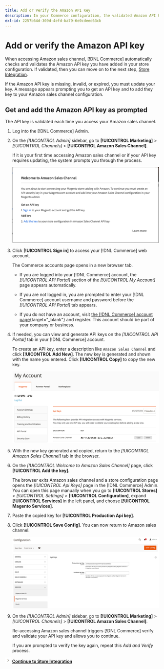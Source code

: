 ```yaml
---
title: Add or Verify the Amazon API Key
description: In your Commerce configuration, the validated Amazon API key allows you to integrate your stores with your Amazon Seller account.
exl-id: 2257b64d-309d-4efd-ba79-6e0cdeed63cb
---
```

# Add or verify the Amazon API key

When accessing Amazon sales channel, [!DNL Commerce] automatically checks and validates the Amazon API key you have added in your store configuration. If validated, then you can move on to the next step, [Store Integration](./store-integration.md).

If the Amazon API key is missing, invalid, or expired, you must update your key. A message appears prompting you to get an API key and to add they key to your Amazon sales channel configuration.

## Get and add the Amazon API key as prompted

The API key is validated each time you access your Amazon sales channel.

1. Log into the [!DNL Commerce] Admin.

1. On the _[!UICONTROL Admin]_ sidebar, go to **[!UICONTROL Marketing]** > _[!UICONTROL Channels]_ > **[!UICONTROL Amazon Sales Channel]**.

   If it is your first time accessing Amazon sales channel or if your API key requires updating, the system prompts you through the process.

   ![Get and Add the Amazon API Key Prompt](assets/amazon-api-verification-prompt.png)

1. Click **[!UICONTROL Sign in]** to access your [!DNL Commerce] web account.

    The Commerce accounts page opens in a new browser tab.

   - If you are logged into your [!DNL Commerce] account, the _[!UICONTROL API Portal]_ section of the _[!UICONTROL My Account]_ page appears automatically.

   - If you are not logged in, you are prompted to enter your [!DNL Commerce] account username and password before the _[!UICONTROL API Portal]_ tab appears.

   - If you do not have an account, visit [the [!DNL Commerce] account page](https://account.magento.com/customer/account/login/){target="_blank"} and register. This account should be part of your company or business.

1. If needed, you can view and generate API keys on the _[!UICONTROL API Portal]_ tab in your [!DNL Commerce] account.

   To create an API key, enter a description like `Amazon Sales Channel` and click **[!UICONTROL Add New]**. The new key is generated and shown with the name you entered. Click **[!UICONTROL Copy]** to copy the new key.

    ![Generate or copy an API key](assets/amazon-add-api-key.png)

1. With the new key generated and copied, return to the _[!UICONTROL Amazon Sales Channel]_ tab in the browser.

1. On the _[!UICONTROL Welcome to Amazon Sales Channel]_ page, click **[!UICONTROL Add the key]**.

   The browser exits Amazon sales channel and a store configuration page opens the _[!UICONTROL Api Keys]_ page in the [!DNL Commerce] Admin. You can open this page manually when you go to **[!UICONTROL Stores]** > _[!UICONTROL Settings]_ > **[!UICONTROL Configuration]**, expand **[!UICONTROL Services]** in the left panel, and choose **[!UICONTROL Magento Services]**.

1. Paste the copied key for **[!UICONTROL Production Api key]**.

1. Click **[!UICONTROL Save Config]**. You can now return to Amazon sales channel.

    ![Adding your API Key in your store configuration](assets/config-magento-services-api-screen.png)

1. On the _[!UICONTROL Admin]_ sidebar, go to **[!UICONTROL Marketing]** > _[!UICONTROL Channels]_ > **[!UICONTROL Amazon Sales Channel]**.

   Re-accessing Amazon sales channel triggers [!DNL Commerce] verify and validate your API key and allows you to continue.

   If you are prompted to verify the key again, repeat this _Add and Verify_ process.

![Next icon](assets/btn-next.png) [**Continue to Store Integration**](./store-integration.md)

